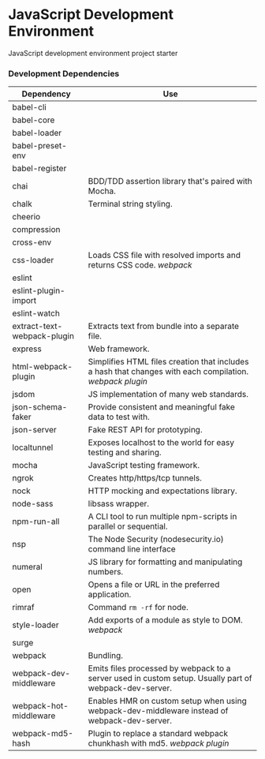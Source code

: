 # JavaScript Development Environment
JavaScript development environment project starter


### Development Dependencies

| **Dependency**                | **Use**                                                                                                   |
| ----------------------------- | --------------------------------------------------------------------------------------------------------- |
| babel-cli                     |                                                                                                           |
| babel-core                    |                                                                                                           |
| babel-loader                  |                                                                                                           |
| babel-preset-env              |                                                                                                           |
| babel-register                |                                                                                                           |
| chai                          | BDD/TDD assertion library that's paired with Mocha.                                                       |
| chalk                         | Terminal string styling.                                                                                  |
| cheerio                       | |
| compression                   | |
| cross-env                     | |
| css-loader                    | Loads CSS file with resolved imports and returns CSS code. _webpack_                                      |
| eslint                        | |
| eslint-plugin-import          | |
| eslint-watch                  | |
| extract-text-webpack-plugin   | Extracts text from bundle into a separate file.                                                           |
| express                       | Web framework.                                                                                            |
| html-webpack-plugin           | Simplifies HTML files creation that includes a hash that changes with each compilation. _webpack plugin_  |
| jsdom                         | JS implementation of many web standards.                                                                  |
| json-schema-faker             | Provide consistent and meaningful fake data to test with.                                                 |
| json-server                   | Fake REST API for prototyping.                                                                            |
| localtunnel                   | Exposes localhost to the world for easy testing and sharing.                                              |
| mocha                         | JavaScript testing framework.                                                                             |
| ngrok                         | Creates http/https/tcp tunnels.                                                                           |
| nock                          | HTTP mocking and expectations library.                                                                    |
| node-sass                     | libsass wrapper.                                                                                          |
| npm-run-all                   | A CLI tool to run multiple npm-scripts in parallel or sequential.                                         |
| nsp                           | The Node Security (nodesecurity.io) command line interface                                                |
| numeral                       | JS library for formatting and manipulating numbers.                                                       |
| open                          | Opens a file or URL in the preferred application.                                                         |
| rimraf                        | Command `rm -rf` for node.                                                                                |
| style-loader                  | Add exports of a module as style to DOM. _webpack_                                                        |
| surge                         | |
| webpack                       | Bundling.                                                                                                 |
| webpack-dev-middleware        | Emits files processed by webpack to a server used in custom setup. Usually part of webpack-dev-server.    |
| webpack-hot-middleware        | Enables HMR on custom setup when using webpack-dev-middleware instead of webpack-dev-server.              |
| webpack-md5-hash              | Plugin to replace a standard webpack chunkhash with md5. _webpack plugin_                                 |
